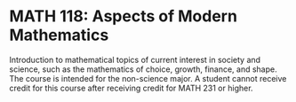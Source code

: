 # MATH 118: Aspects of Modern Mathematics

Introduction to mathematical topics of current interest in society and science, such as the mathematics of choice, growth, finance, and shape. The course is intended for the non-science major. A student cannot receive credit for this course after receiving credit for MATH 231 or higher.